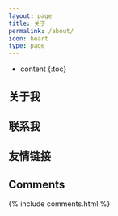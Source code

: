 ```yaml
---
layout: page
title: 关于
permalink: /about/
icon: heart
type: page
---
```


* content
{:toc}

## 关于我





## 联系我


## 友情链接



## Comments

{% include comments.html %}
